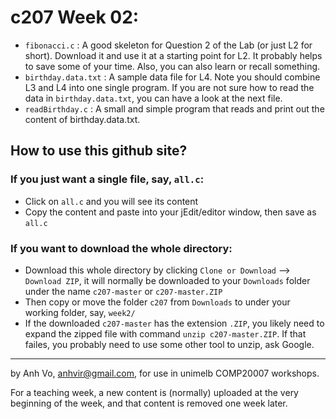 c207 Week 02:
=======
  * `fibonacci.c` : A good skeleton for Question 2 of the Lab (or just L2 for short). Download it and use it at a starting point for L2. It probably helps to save some of your time. Also, you can also learn or recall something.
  * `birthday.data.txt` : A sample data file for L4. Note you should combine L3 and L4 into one single program. If you are not sure how to read the data in `birthday.data.txt`, you can have a look at the next file.
  * `readBirthday.c` : A small and simple program that reads and print out the content of birthday.data.txt.

How to use this github site?
----------------------------
### If you just want a single file, say, `all.c`:
  * Click on `all.c` and you will see its content 
  * Copy the content and paste into your jEdit/editor window, then save as `all.c`

### If you want to download the whole directory:
  * Download this whole directory by clicking `Clone or Download` --> `Download ZIP`, it will normally be downloaded to your `Downloads` folder under the name `c207-master` or `c207-master.ZIP`
  * Then copy or move the folder `c207` from `Downloads` to under your working folder, say, `week2/`
  * If the downloaded `c207-master` has the extension `.ZIP`, you likely need to expand the zipped file with command `unzip c207-master.ZIP`. If that failes, you probably need to use some other tool to unzip, ask Google.
 
-------------------------------------------------------------
by Anh Vo, anhvir@gmail.com, for use in unimelb COMP20007 workshops.

For a teaching week, a new content is (normally) uploaded at the very beginning of the week, and that content is removed one week later.
